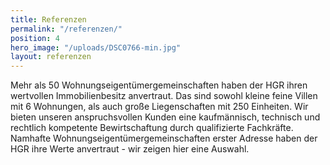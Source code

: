 ```yaml
---
title: Referenzen
permalink: "/referenzen/"
position: 4
hero_image: "/uploads/DSC0766-min.jpg"
layout: referenzen
---
```


Mehr als 50 Wohnungseigentümergemeinschaften haben der HGR ihren wertvollen Immobilienbesitz anvertraut.
Das sind sowohl kleine feine Villen mit 6 Wohnungen, als auch große Liegenschaften mit 250 Einheiten. Wir bieten unseren anspruchsvollen Kunden eine kaufmännisch, technisch und rechtlich kompetente Bewirtschaftung durch qualifizierte Fachkräfte.
Namhafte Wohnungseigentümergemeinschaften erster Adresse haben der HGR ihre Werte anvertraut - wir zeigen hier eine Auswahl.